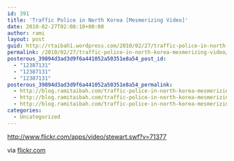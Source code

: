 ```yaml
---
id: 391
title: 'Traffic Police in North Korea [Mesmerizing Video]'
date: 2010-02-27T02:08:10+00:00
author: rami
layout: post
guid: http://rtaibah1.wordpress.com/2010/02/27/traffic-police-in-north-korea-mesmerizing-video
permalink: /2010/02/27/traffic-police-in-north-korea-mesmerizing-video/
posterous_39894d3ad3d9f6a441052a50351e8a54_post_id:
  - "12387131"
  - "12387131"
  - "12387131"
posterous_39894d3ad3d9f6a441052a50351e8a54_permalink:
  - http://blog.ramitaibah.com/traffic-police-in-north-korea-mesmerizing-vid
  - http://blog.ramitaibah.com/traffic-police-in-north-korea-mesmerizing-vid
  - http://blog.ramitaibah.com/traffic-police-in-north-korea-mesmerizing-vid
categories:
  - Uncategorized
---
```

<div class="posterous_bookmarklet_entry">
  <p>
    <a href="http://www.flickr.com/apps/video/stewart.swf?v=71377">http://www.flickr.com/apps/video/stewart.swf?v=71377</a>
  </p>
  
  <div class="posterous_quote_citation">
    via <a href="http://www.flickr.com/photos/peter_knauss/4291646362/in/pool-pyongyangtrafficgirls/">flickr.com</a>
  </div></p>
</div>